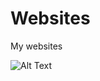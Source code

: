 # Websites
My websites


![Alt Text](https://media3.giphy.com/media/qgQUggAC3Pfv687qPC/giphy.gif?cid=790b7611a89f357e8d01a0da1c484cafaaa8fef9a7eacda1&rid=giphy.gif&ct=g)
